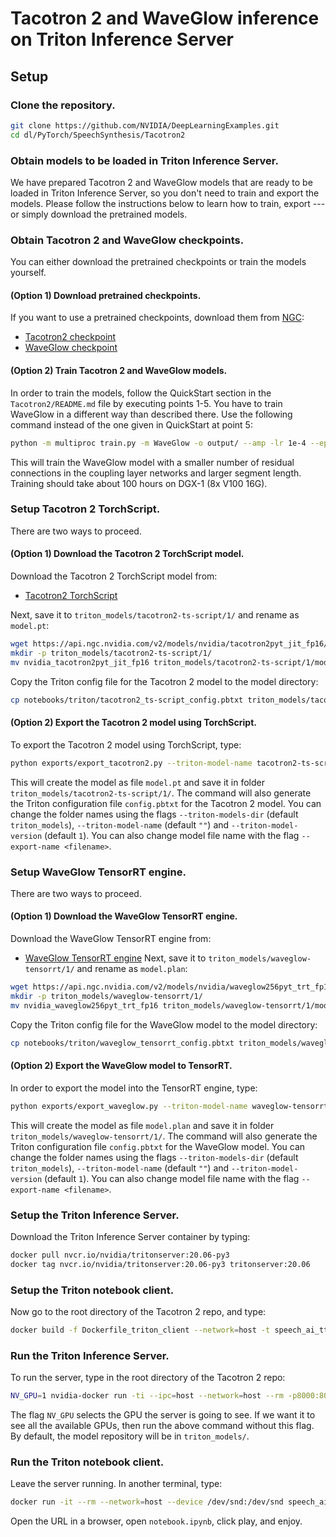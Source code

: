 # Tacotron 2 and WaveGlow inference on Triton Inference Server

## Setup

### Clone the repository.
```bash
git clone https://github.com/NVIDIA/DeepLearningExamples.git
cd dl/PyTorch/SpeechSynthesis/Tacotron2
```

### Obtain models to be loaded in Triton Inference Server.

We have prepared Tacotron 2 and WaveGlow models that are ready to be loaded in
Triton Inference Server, so you don't need to train and export the models.
Please follow the instructions below to learn how to train,
export --- or simply download the pretrained models.

### Obtain Tacotron 2 and WaveGlow checkpoints.

You can either download the pretrained checkpoints or train the models yourself.

#### (Option 1) Download pretrained checkpoints.

If you want to use a pretrained checkpoints, download them from [NGC](https://ngc.nvidia.com/catalog/models):

- [Tacotron2 checkpoint](https://ngc.nvidia.com/models/nvidia:tacotron2pyt_fp16)
- [WaveGlow checkpoint](https://ngc.nvidia.com/models/nvidia:waveglow256pyt_fp16)


#### (Option 2) Train Tacotron 2 and WaveGlow models.

In order to train the models, follow the QuickStart section in the `Tacotron2/README.md`
file by executing points 1-5. You have to train WaveGlow in a different way than described there. Use
the following command instead of the one given in QuickStart at point 5:

```bash
python -m multiproc train.py -m WaveGlow -o output/ --amp -lr 1e-4 --epochs 2001 --wn-channels 256 -bs 12 --segment-length 16000 --weight-decay 0 --grad-clip-thresh 65504.0 --cudnn-benchmark --cudnn-enabled --log-file output/nvlog.json
```

This will train the WaveGlow model with a smaller number of residual connections
in the coupling layer networks and larger segment length. Training should take
about 100 hours on DGX-1 (8x V100 16G).

### Setup Tacotron 2 TorchScript.

There are two ways to proceed.

#### (Option 1) Download the Tacotron 2 TorchScript model.

Download the Tacotron 2 TorchScript model from:
- [Tacotron2 TorchScript](https://ngc.nvidia.com/models/nvidia:tacotron2pyt_jit_fp16)

Next, save it to `triton_models/tacotron2-ts-script/1/` and rename as `model.pt`:

```bash
wget https://api.ngc.nvidia.com/v2/models/nvidia/tacotron2pyt_jit_fp16/versions/1/files/nvidia_tacotron2pyt_jit_fp16
mkdir -p triton_models/tacotron2-ts-script/1/
mv nvidia_tacotron2pyt_jit_fp16 triton_models/tacotron2-ts-script/1/model.pt
```

Copy the Triton config file for the Tacotron 2 model to the model directory:

```bash
cp notebooks/triton/tacotron2_ts-script_config.pbtxt triton_models/tacotron2-ts-script/config.pbtxt
```

#### (Option 2) Export the Tacotron 2 model using TorchScript.

To export the Tacotron 2 model using TorchScript, type:
```bash
python exports/export_tacotron2.py --triton-model-name tacotron2-ts-script --export ts-script -- --checkpoint <Tacotron 2 checkpoint> --config-file config.json
```
This will create the model as file `model.pt` and save it in folder `triton_models/tacotron2-ts-script/1/`.
The command will also generate the Triton configuration file `config.pbtxt` for the Tacotron 2 model.
You can change the folder names using the flags `--triton-models-dir` (default `triton_models`), `--triton-model-name` (default `""`) and `--triton-model-version` (default `1`).
You can also change model file name with the flag `--export-name <filename>`.

### Setup WaveGlow TensorRT engine.

There are two ways to proceed.

#### (Option 1) Download the WaveGlow TensorRT engine.

Download the WaveGlow TensorRT engine from:
- [WaveGlow TensorRT engine](https://ngc.nvidia.com/models/nvidia:waveglow256pyt_trt_fp16)
Next, save it to `triton_models/waveglow-tensorrt/1/` and rename as `model.plan`:

```bash
wget https://api.ngc.nvidia.com/v2/models/nvidia/waveglow256pyt_trt_fp16/versions/1/files/nvidia_waveglow256pyt_trt_fp16
mkdir -p triton_models/waveglow-tensorrt/1/
mv nvidia_waveglow256pyt_trt_fp16 triton_models/waveglow-tensorrt/1/model.plan
```

Copy the Triton config file for the WaveGlow model to the model directory:

```bash
cp notebooks/triton/waveglow_tensorrt_config.pbtxt triton_models/waveglow-tensorrt/config.pbtxt
```

#### (Option 2) Export the WaveGlow model to TensorRT.

In order to export the model into the TensorRT engine, type:

```bash
python exports/export_waveglow.py --triton-model-name waveglow-tensorrt --export tensorrt --tensorrt-fp16 -- --checkpoint <waveglow_checkpoint> --config-file config.json --wn-channels 256
```

This will create the model as file `model.plan` and save it in folder `triton_models/waveglow-tensorrt/1/`.
The command will also generate the Triton configuration file `config.pbtxt` for the WaveGlow model.
You can change the folder names using the flags `--triton-models-dir` (default `triton_models`), `--triton-model-name` (default `""`) and `--triton-model-version` (default `1`).
You can also change model file name with the flag `--export-name <filename>`.

### Setup the Triton Inference Server.

Download the Triton Inference Server container by typing:
```bash
docker pull nvcr.io/nvidia/tritonserver:20.06-py3
docker tag nvcr.io/nvidia/tritonserver:20.06-py3 tritonserver:20.06
```

### Setup the Triton notebook client.

Now go to the root directory of the Tacotron 2 repo, and type:

```bash
docker build -f Dockerfile_triton_client --network=host -t speech_ai_tts_only:demo .
```

### Run the Triton Inference Server.

To run the server, type in the root directory of the Tacotron 2 repo:
```bash
NV_GPU=1 nvidia-docker run -ti --ipc=host --network=host --rm -p8000:8000 -p8001:8001 -v $PWD/triton_models/:/models tritonserver:20.06 tritonserver --model-store=/models --log-verbose 1
```

The flag `NV_GPU` selects the GPU the server is going to see. If we want it to see all the available GPUs, then run the above command without this flag.
By default, the model repository will be in `triton_models/`.

### Run the Triton notebook client.

Leave the server running. In another terminal, type:
```bash
docker run -it --rm --network=host --device /dev/snd:/dev/snd speech_ai_tts_only:demo bash ./run_this.sh
```

Open the URL in a browser, open `notebook.ipynb`, click play, and enjoy.
